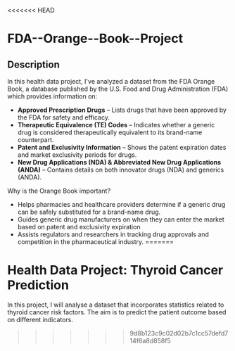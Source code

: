 <<<<<<< HEAD
# FDA--Orange--Book--Project

## Description

In this health data project, I've analyzed a dataset from the FDA Orange Book, a database published by the U.S. Food and Drug Administration (FDA) which provides information on:

- **Approved Prescription Drugs** – Lists drugs that have been approved by the FDA for safety and efficacy.
- **Therapeutic Equivalence (TE) Codes** – Indicates whether a generic drug is considered therapeutically equivalent to its brand-name counterpart.
- **Patent and Exclusivity Information** – Shows the patent expiration dates and market exclusivity periods for drugs.
- **New Drug Applications (NDA) & Abbreviated New Drug Applications (ANDA)** – Contains details on both innovator drugs (NDA) and generics (ANDA).

Why is the Orange Book important?

- Helps pharmacies and healthcare providers determine if a generic drug can be safely substituted for a brand-name drug.
- Guides generic drug manufacturers on when they can enter the market based on patent and exclusivity expiration
- Assists regulators and researchers in tracking drug approvals and competition in the pharmaceutical industry.
=======
# Health Data Project: Thyroid Cancer Prediction

In this project, I will analyse a dataset that incorporates statistics related to thyroid cancer risk factors. The aim is to predict the patient outcome based on different indicators.
>>>>>>> 9d8b123c9c02d02b7c1cc57defd714f6a8d858f5
